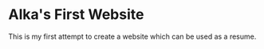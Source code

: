 # Alka's First Website
This is my first attempt to create a website which can be used as a resume. 
